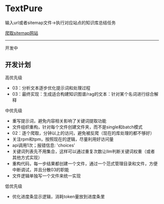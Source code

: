 # TextPure

输入url或者sitemap文件->执行对应站点的知识库总结任务

[爬取sitemap网站](https://www.xml-sitemaps.com/)

---

开发中

## 开发计划

高优先级

- 03：分析文本逐步优化提示词和处理过程
- 03：最终实现：生成适合构建知识图谱/rag的文本：针对某个名词进行综合解释

中优先级

- 重写提示词，避免内容相关影响了关键词提取功能
- 文件组织重构，针对每个文件创建文件夹，而不是single和batch模式
- 02：逐个爬取，分钟以上的访问，避免被反爬（现在的库处理的都不够好）
- 关注rpm和tpm，按照现在的逻辑，尽量利用好访问量
- api调用1次；报错信息: 'choices'
- 关键词列表先不用集合，这样可以通过重复次数让llm判断关键词权重（或者其他方式实现）
- 重构代码，每一步结果都创建一个文件，通过一个范式管理目录和文件，方便中断调试，并且分散03的职能
- 文件逻辑单独写一个文件来统一实现

低优先级

- 优化进度条显示逻辑，消耗token量放到进度条里